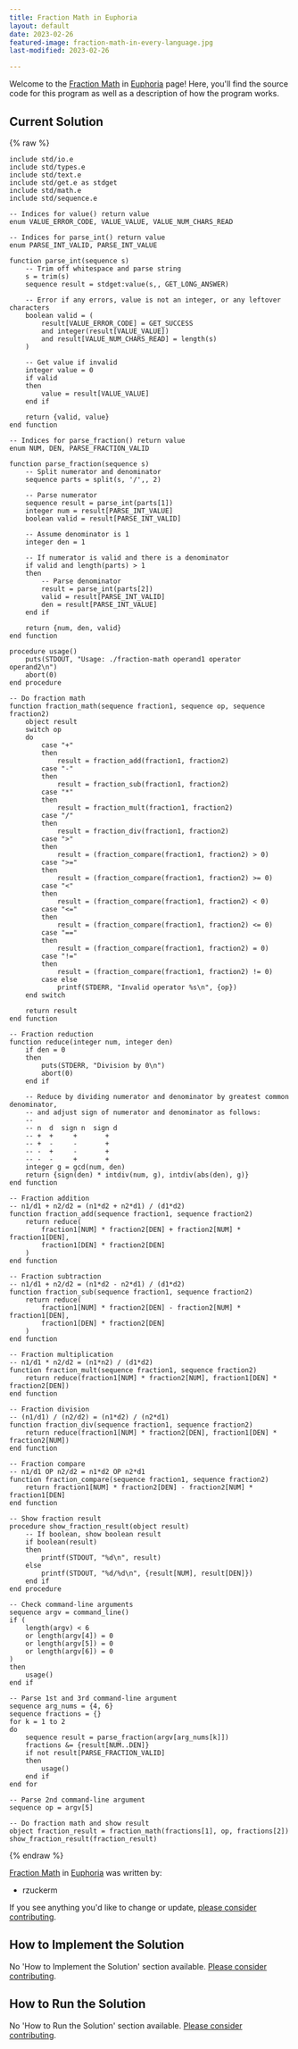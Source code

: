 ```yaml
---
title: Fraction Math in Euphoria
layout: default
date: 2023-02-26
featured-image: fraction-math-in-every-language.jpg
last-modified: 2023-02-26

---
```


Welcome to the [Fraction Math](https://rzuckerm.github.io/sample-programs-website-copy/projects/fraction-math) in [Euphoria](https://rzuckerm.github.io/sample-programs-website-copy/languages/euphoria) page! Here, you'll find the source code for this program as well as a description of how the program works.

## Current Solution

{% raw %}

```euphoria
include std/io.e
include std/types.e
include std/text.e
include std/get.e as stdget
include std/math.e
include std/sequence.e

-- Indices for value() return value
enum VALUE_ERROR_CODE, VALUE_VALUE, VALUE_NUM_CHARS_READ

-- Indices for parse_int() return value
enum PARSE_INT_VALID, PARSE_INT_VALUE

function parse_int(sequence s)
    -- Trim off whitespace and parse string
    s = trim(s)
    sequence result = stdget:value(s,, GET_LONG_ANSWER)

    -- Error if any errors, value is not an integer, or any leftover characters
    boolean valid = (
        result[VALUE_ERROR_CODE] = GET_SUCCESS
        and integer(result[VALUE_VALUE])
        and result[VALUE_NUM_CHARS_READ] = length(s)
    )

    -- Get value if invalid
    integer value = 0
    if valid
    then
        value = result[VALUE_VALUE]
    end if

    return {valid, value}
end function

-- Indices for parse_fraction() return value
enum NUM, DEN, PARSE_FRACTION_VALID

function parse_fraction(sequence s)
    -- Split numerator and denominator
    sequence parts = split(s, '/',, 2)

    -- Parse numerator
    sequence result = parse_int(parts[1])
    integer num = result[PARSE_INT_VALUE]
    boolean valid = result[PARSE_INT_VALID]

    -- Assume denominator is 1
    integer den = 1

    -- If numerator is valid and there is a denominator
    if valid and length(parts) > 1
    then
        -- Parse denominator
        result = parse_int(parts[2])
        valid = result[PARSE_INT_VALID]
        den = result[PARSE_INT_VALUE]
    end if

    return {num, den, valid}
end function

procedure usage()
    puts(STDOUT, "Usage: ./fraction-math operand1 operator operand2\n")
    abort(0)
end procedure

-- Do fraction math
function fraction_math(sequence fraction1, sequence op, sequence fraction2)
    object result
    switch op
    do
        case "+"
        then
            result = fraction_add(fraction1, fraction2)
        case "-"
        then
            result = fraction_sub(fraction1, fraction2)
        case "*"
        then
            result = fraction_mult(fraction1, fraction2)
        case "/"
        then
            result = fraction_div(fraction1, fraction2)
        case ">"
        then
            result = (fraction_compare(fraction1, fraction2) > 0)
        case ">="
        then
            result = (fraction_compare(fraction1, fraction2) >= 0)
        case "<"
        then
            result = (fraction_compare(fraction1, fraction2) < 0)
        case "<="
        then
            result = (fraction_compare(fraction1, fraction2) <= 0)
        case "=="
        then
            result = (fraction_compare(fraction1, fraction2) = 0)
        case "!="
        then
            result = (fraction_compare(fraction1, fraction2) != 0)
        case else
            printf(STDERR, "Invalid operator %s\n", {op})
    end switch

    return result
end function

-- Fraction reduction
function reduce(integer num, integer den)
    if den = 0
    then
        puts(STDERR, "Division by 0\n")
        abort(0)
    end if

    -- Reduce by dividing numerator and denominator by greatest common denominator,
    -- and adjust sign of numerator and denominator as follows:
    --
    -- n  d  sign n  sign d
    -- +  +     +       +
    -- +  -     -       +
    -- -  +     -       +
    -- -  -     +       +
    integer g = gcd(num, den)
    return {sign(den) * intdiv(num, g), intdiv(abs(den), g)}
end function

-- Fraction addition
-- n1/d1 + n2/d2 = (n1*d2 + n2*d1) / (d1*d2)
function fraction_add(sequence fraction1, sequence fraction2)
    return reduce(
        fraction1[NUM] * fraction2[DEN] + fraction2[NUM] * fraction1[DEN],
        fraction1[DEN] * fraction2[DEN]
    )
end function

-- Fraction subtraction
-- n1/d1 + n2/d2 = (n1*d2 - n2*d1) / (d1*d2)
function fraction_sub(sequence fraction1, sequence fraction2)
    return reduce(
        fraction1[NUM] * fraction2[DEN] - fraction2[NUM] * fraction1[DEN],
        fraction1[DEN] * fraction2[DEN]
    )
end function

-- Fraction multiplication
-- n1/d1 * n2/d2 = (n1*n2) / (d1*d2)
function fraction_mult(sequence fraction1, sequence fraction2)
    return reduce(fraction1[NUM] * fraction2[NUM], fraction1[DEN] * fraction2[DEN])
end function

-- Fraction division
-- (n1/d1) / (n2/d2) = (n1*d2) / (n2*d1)
function fraction_div(sequence fraction1, sequence fraction2)
    return reduce(fraction1[NUM] * fraction2[DEN], fraction1[DEN] * fraction2[NUM])
end function

-- Fraction compare
-- n1/d1 OP n2/d2 = n1*d2 OP n2*d1
function fraction_compare(sequence fraction1, sequence fraction2)
    return fraction1[NUM] * fraction2[DEN] - fraction2[NUM] * fraction1[DEN]
end function

-- Show fraction result
procedure show_fraction_result(object result)
    -- If boolean, show boolean result
    if boolean(result)
    then
        printf(STDOUT, "%d\n", result)
    else
        printf(STDOUT, "%d/%d\n", {result[NUM], result[DEN]})
    end if
end procedure

-- Check command-line arguments
sequence argv = command_line()
if (
    length(argv) < 6
    or length(argv[4]) = 0
    or length(argv[5]) = 0
    or length(argv[6]) = 0
)
then
    usage()
end if

-- Parse 1st and 3rd command-line argument
sequence arg_nums = {4, 6}
sequence fractions = {}
for k = 1 to 2
do
    sequence result = parse_fraction(argv[arg_nums[k]])
    fractions &= {result[NUM..DEN]}
    if not result[PARSE_FRACTION_VALID]
    then
        usage()
    end if
end for

-- Parse 2nd command-line argument
sequence op = argv[5]

-- Do fraction math and show result
object fraction_result = fraction_math(fractions[1], op, fractions[2])
show_fraction_result(fraction_result)
```

{% endraw %}

[Fraction Math](https://rzuckerm.github.io/sample-programs-website-copy/projects/fraction-math) in [Euphoria](https://rzuckerm.github.io/sample-programs-website-copy/languages/euphoria) was written by:

- rzuckerm

If you see anything you'd like to change or update, [please consider contributing](https://github.com/TheRenegadeCoder/sample-programs).

## How to Implement the Solution

No 'How to Implement the Solution' section available. [Please consider contributing](https://github.com/TheRenegadeCoder/sample-programs-website).

## How to Run the Solution

No 'How to Run the Solution' section available. [Please consider contributing](https://github.com/TheRenegadeCoder/sample-programs-website).